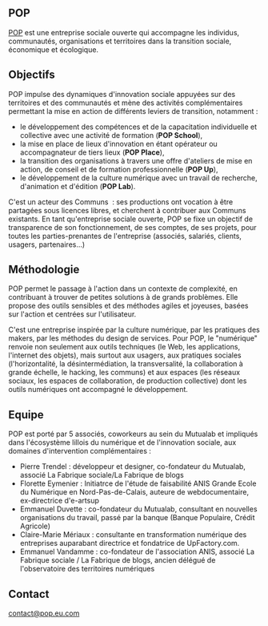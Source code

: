 
## POP

[POP](https://pop.eu.com/) est une entreprise sociale ouverte qui accompagne les individus, communautés, organisations et territoires dans la transition sociale, économique et écologique.

## Objectifs 

POP impulse des dynamiques d'innovation sociale appuyées sur des territoires et des communautés et mène des activités complémentaires permettant la mise en action de différents leviers de transition, notamment :
- le développement des compétences et de la capacitation individuelle et collective avec une activité de formation (**POP School**),
- la mise en place de lieux d'innovation en étant opérateur ou accompagnateur de tiers lieux (**POP Place**),
- la transition des organisations à travers une offre d'ateliers de mise en action, de conseil et de formation professionnelle (**POP Up**),
- le développement de la culture numérique avec un travail de recherche, d'animation et d'édition (**POP Lab**).
  
C'est un acteur des Communs  : ses productions ont vocation à être partagées sous licences libres, et cherchent à contribuer aux Communs existants.
En tant qu'entreprise sociale ouverte, POP se fixe un objectif de transparence de son fonctionnement, de ses comptes, de ses projets, pour toutes les parties-prenantes de l'entreprise (associés, salariés, clients, usagers, partenaires...)

## Méthodologie 

POP permet le passage à l'action dans un contexte de complexité, en contribuant à trouver de petites solutions à de grands problèmes. Elle propose des outils sensibles et des méthodes agiles et joyeuses, basées sur l'action et centrées sur l'utilisateur.

C'est une entreprise inspirée par la culture numérique, par les pratiques des makers, par les méthodes du design de services.
Pour POP, le "numérique" renvoie non seulement aux outils techniques (le Web, les applications, l'internet des objets), mais surtout aux usagers, aux pratiques sociales (l'horizontalité, la désintermédiation, la transversalité, la collaboration à grande échelle, le hacking, les communs) et aux espaces (les réseaux sociaux, les espaces de collaboration, de production collective) dont les outils numériques ont accompagné le développement.

## Equipe 

POP est porté par 5 associés, coworkeurs au sein du Mutualab et impliqués dans l'écosystème lillois du numérique et de l'innovation sociale, aux domaines d'intervention complémentaires : 
- Pierre Trendel : développeur et designer, co-fondateur du Mutualab, associé La Fabrique sociale/La Fabrique de blogs 
- Florette Eymenier : Initiatrce de l'étude de faisabilité ANIS Grande Ecole du Numérique en Nord-Pas-de-Calais, auteure de webdocumentaire, ex-directrice d'e-artsup
- Emmanuel Duvette : co-fondateur du Mutualab, consultant en nouvelles organisations du travail, passé par la banque (Banque Populaire, Crédit Agricole) 
- Claire-Marie Mériaux : consultante en transformation numérique des entreprises auparabant directrice et fondatrice de UpFactory.com. 
- Emmanuel Vandamme : co-fondateur de l'association ANIS, associé La Fabrique sociale / La Fabrique de blogs, ancien délégué de l'observatoire des territoires numériques

## Contact 

[contact@pop.eu.com](contact@pop.eu.com)
